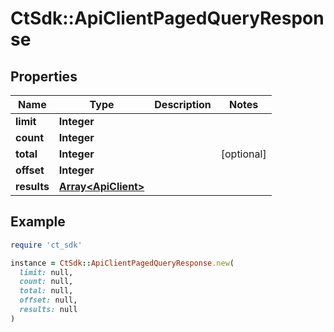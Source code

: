 # CtSdk::ApiClientPagedQueryResponse

## Properties

| Name | Type | Description | Notes |
| ---- | ---- | ----------- | ----- |
| **limit** | **Integer** |  |  |
| **count** | **Integer** |  |  |
| **total** | **Integer** |  | [optional] |
| **offset** | **Integer** |  |  |
| **results** | [**Array&lt;ApiClient&gt;**](ApiClient.md) |  |  |

## Example

```ruby
require 'ct_sdk'

instance = CtSdk::ApiClientPagedQueryResponse.new(
  limit: null,
  count: null,
  total: null,
  offset: null,
  results: null
)
```

